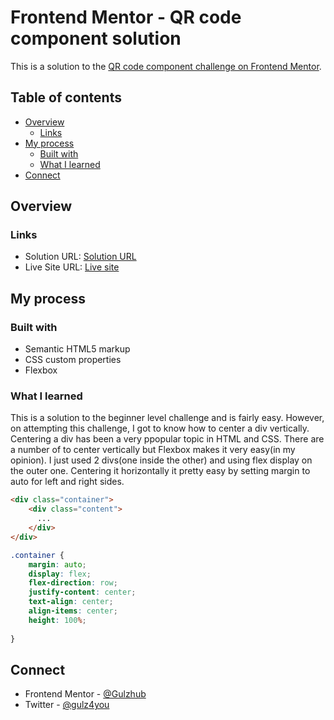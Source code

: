 # Frontend Mentor - QR code component solution

This is a solution to the [QR code component challenge on Frontend Mentor](https://www.frontendmentor.io/challenges/qr-code-component-iux_sIO_H). 

## Table of contents

- [Overview](#overview)
  - [Links](#links)
- [My process](#my-process)
  - [Built with](#built-with)
  - [What I learned](#what-i-learned)
- [Connect](#connect)


## Overview


### Links

- Solution URL: [Solution URL](https://your-solution-url.com)
- Live Site URL: [Live site](https://your-live-site-url.com)

## My process

### Built with

- Semantic HTML5 markup
- CSS custom properties
- Flexbox

### What I learned

This is a solution to the beginner level challenge and is fairly easy. However, on attempting this challenge, I got to know how to center a div vertically. Centering a div has been a very ppopular topic in HTML and CSS.
There are a number of to center vertically but Flexbox makes it very easy(in my opinion). I just used 2 divs(one inside the other) and using flex display on the outer one. Centering it horizontally it pretty easy by setting margin to auto for left and right sides.



```html
<div class="container">
    <div class="content">
      ...
    </div>
</div>
```
```css
.container {
    margin: auto;
    display: flex;
    flex-direction: row;
    justify-content: center;
    text-align: center;
    align-items: center;
    height: 100%;
    
}
```


## Connect


- Frontend Mentor - [@Gulzhub](https://www.frontendmentor.io/profile/Gulzhub)
- Twitter - [@gulz4you](https://twitter.com/gulz4you)

